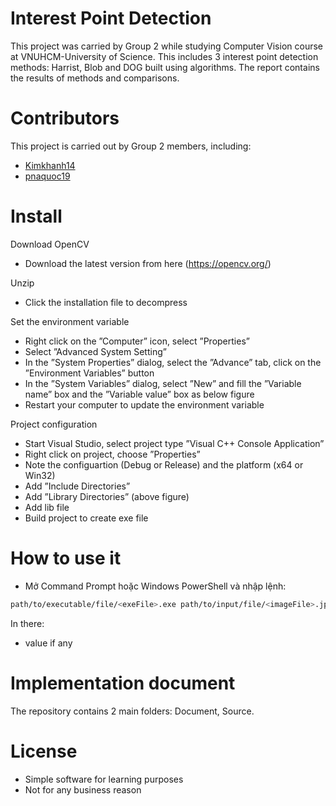 # Interest Point Detection
 This project was carried by Group 2 while studying Computer Vision course at VNUHCM-University of Science. This includes 3 interest point detection methods: Harrist, Blob and DOG built using algorithms. The report contains the results of methods and comparisons.

# Contributors
This project is carried out by Group 2 members, including:
- [Kimkhanh14](https://github.com/KimKhanh14)
- [pnaquoc19](https://github.com/pnaquoc19)

# Install
Download OpenCV
- Download the latest version from here (https://opencv.org/)

Unzip
- Click the installation file to decompress

Set the environment variable
- Right click on the ”Computer” icon, select ”Properties”
- Select ”Advanced System Setting”
- In the ”System Properties” dialog, select the ”Advance” tab, click on the ”Environment
Variables” button
- In the ”System Variables” dialog, select ”New” and fill the ”Variable name” box and
the ”Variable value” box as below figure
- Restart your computer to update the environment variable

Project configuration
- Start Visual Studio, select project type ”Visual C++ Console Application”
- Right click on project, choose ”Properties”
- Note the configuartion (Debug or Release) and the platform (x64 or Win32)
- Add ”Include Directories”
- Add ”Library Directories” (above figure)
- Add lib file
- Build project to create exe file

# How to use it
 - Mở Command Prompt hoặc Windows PowerShell và nhập lệnh:
  ```bash
  path/to/executable/file/<exeFile>.exe path/to/input/file/<imageFile>.jpg <taskArgument> [<value>]
  ```
 In there:
 - value if any

# Implementation document
The repository contains 2 main folders: Document, Source.

# License
- Simple software for learning purposes
- Not for any business reason
